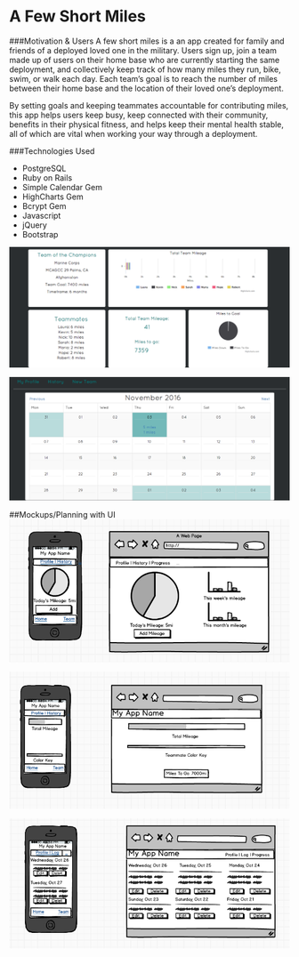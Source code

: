 # A Few Short Miles

###Motivation & Users
A few short miles is a an app created for family and friends of a deployed loved one in the military. Users sign up, join a team made up of users on their home base who are currently starting the same deployment, and collectively keep track of how many miles they run, bike, swim, or walk each day. Each team’s goal is to reach the number of miles between their home base and the location of their loved one’s deployment.

By setting goals and keeping teammates accountable for contributing miles, this app helps users keep busy, keep connected with their community, benefits in their physical fitness, and helps keep their mental health stable, all of which are vital when working your way through a deployment.

###Technologies Used
* PostgreSQL
* Ruby on Rails
* Simple Calendar Gem
* HighCharts Gem
* Bcrypt Gem
* Javascript
* jQuery
* Bootstrap

![Alt text](./app/assets/images/team-show.png)

![Alt text](./app/assets/images/history-log.png)

##Mockups/Planning with UI
![Alt text](./app/assets/images/mockup-user-show.png)

![Alt text](./app/assets/images/mockup-team-show.png)

![Alt text](./app/assets/images/mockup-history-log.png)